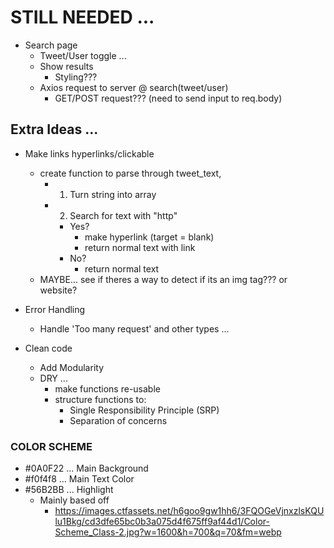 # STILL NEEDED ...
- Search page 
  - Tweet/User toggle ...
  - Show results
    - Styling???
  - Axios request to server @ search(tweet/user)
    - GET/POST request??? (need to send input to req.body)


## Extra Ideas ... 
- Make links hyperlinks/clickable
  - create function to parse through tweet_text, 
    - 1. Turn string into array
    - 2. Search for text with "http"
      - Yes?
        - make hyperlink (target = blank)
        - return normal text with link
      - No? 
        - return normal text
  - MAYBE... see if theres a way to detect if its an img tag??? or website?

- Error Handling
  - Handle 'Too many request' and other types ... 

- Clean code 
  - Add Modularity
  - DRY ... 
    - make functions re-usable
    - structure functions to:
      - Single Responsibility Principle (SRP)
      - Separation of concerns





### COLOR SCHEME
- #0A0F22 ... Main Background
- #f0f4f8 ... Main Text Color
- #56B2BB ... Highlight
  - Mainly based off 
    - https://images.ctfassets.net/h6goo9gw1hh6/3FQOGeVjnxzlsKQUlu1Bkg/cd3dfe65bc0b3a075d4f675ff9af44d1/Color-Scheme_Class-2.jpg?w=1600&h=700&q=70&fm=webp

